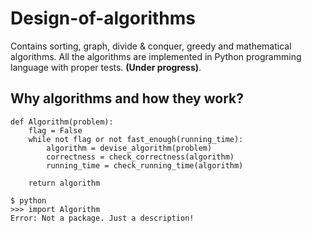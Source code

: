 # Design-of-algorithms
Contains sorting, graph, divide &amp; conquer, greedy and mathematical algorithms. All the algorithms are implemented in Python programming language with proper tests. **(Under progress)**.


## Why algorithms and how they work?

```
def Algorithm(problem):
	flag = False
	while not flag or not fast_enough(running_time):
		algorithm = devise_algorithm(problem)
		correctness = check_correctness(algorithm)
		running_time = check_running_time(algorithm)

	return algorithm 
	
$ python
>>> import Algorithm
Error: Not a package. Just a description!

```
